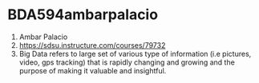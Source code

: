 # BDA594ambarpalacio
1.  Ambar Palacio
1.  https://sdsu.instructure.com/courses/79732
1.  Big Data refers to large set of various type of information (i.e pictures, video, gps tracking) that is rapidly changing and growing and the purpose of making it valuable and insightful. 
